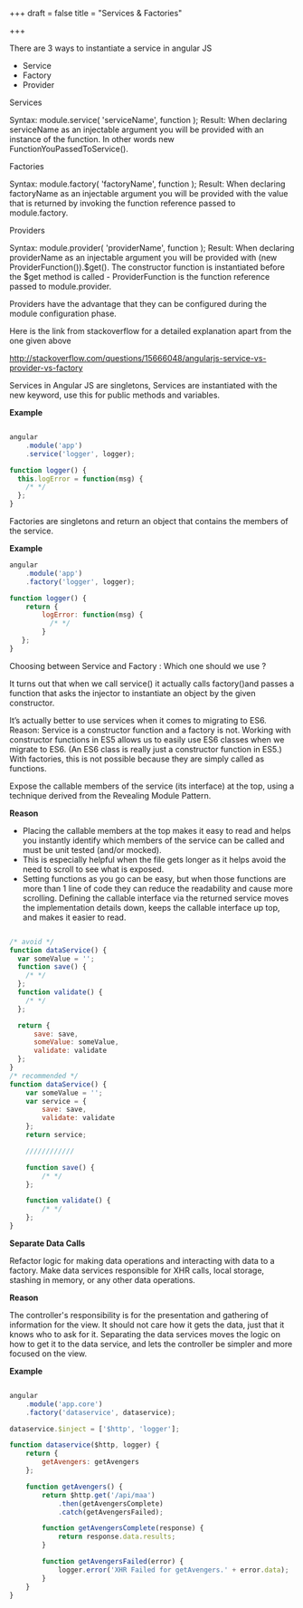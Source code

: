 +++
draft = false
title = "Services & Factories"

+++

There are 3 ways to instantiate a service in angular JS

   * Service
   * Factory
   * Provider

Services

Syntax: module.service( 'serviceName', function ); 
Result: When declaring serviceName as an injectable argument you will be provided with an instance of the function. In other words new FunctionYouPassedToService().

Factories

Syntax: module.factory( 'factoryName', function ); 
Result: When declaring factoryName as an injectable argument you will be provided with the value that is returned by invoking the function reference passed to module.factory.

Providers

Syntax: module.provider( 'providerName', function ); 
Result: When declaring providerName as an injectable argument you will be provided with (new ProviderFunction()).$get(). The constructor function is instantiated before the $get method is called - ProviderFunction is the function reference passed to module.provider.

Providers have the advantage that they can be configured during the module configuration phase.

Here is the link from stackoverflow for a detailed explanation apart from the one given above

http://stackoverflow.com/questions/15666048/angularjs-service-vs-provider-vs-factory

Services in Angular JS are singletons, Services are instantiated with the new keyword, use this for public methods and variables.

<b>Example</b>

```javascript

angular
    .module('app')
    .service('logger', logger);

function logger() {
  this.logError = function(msg) {
    /* */
  };
}


```

Factories are singletons and return an object that contains the members of the service.

<b>Example</b>

```javascript
angular
    .module('app')
    .factory('logger', logger);

function logger() {
    return {
        logError: function(msg) {
          /* */
        }
   };
}
```

Choosing between Service and Factory : Which one should we use ?

It turns out that when we call service() it actually calls factory()and passes a function that asks the injector to instantiate an object by the given constructor.

It’s actually better to use services when it comes to migrating to ES6. 
Reason:  Service is a constructor function and a factory is not. Working with constructor functions in ES5 allows us to easily use ES6 classes when we migrate to ES6. (An ES6 class is really just a constructor function in ES5.)
With factories, this is not possible because they are simply called as functions.

Expose the callable members of the service (its interface) at the top, using a technique derived from the Revealing Module Pattern.

<b>Reason</b>

   * Placing the callable members at the top makes it easy to read and helps you instantly identify which members of the service can be called and must be unit tested (and/or mocked).
   * This is especially helpful when the file gets longer as it helps avoid the need to scroll to see what is exposed.
   * Setting functions as you go can be easy, but when those functions are more than 1 line of code they can reduce the readability and cause more scrolling. Defining the callable interface via the returned service moves the implementation details down, keeps the callable interface up top, and makes it easier to read.

```javascript

/* avoid */
function dataService() {
  var someValue = '';
  function save() {
    /* */
  };
  function validate() {
    /* */
  };

  return {
      save: save,
      someValue: someValue,
      validate: validate
  };
}
/* recommended */
function dataService() {
    var someValue = '';
    var service = {
        save: save,
        validate: validate
    };
    return service;

    ////////////

    function save() {
        /* */
    };

    function validate() {
        /* */
    };
}


```

<b>Separate Data Calls</b>

Refactor logic for making data operations and interacting with data to a factory. Make data services responsible for XHR calls, local storage, stashing in memory, or any other data operations.

<b>Reason</b>

The controller's responsibility is for the presentation and gathering of information for the view. It should not care how it gets the data, just that it knows who to ask for it. Separating the data services moves the logic on how to get it to the data service, and lets the controller be simpler and more focused on the view.

<b>Example</b>

```javascript

angular
    .module('app.core')
    .factory('dataservice', dataservice);

dataservice.$inject = ['$http', 'logger'];

function dataservice($http, logger) {
    return {
        getAvengers: getAvengers
    };

    function getAvengers() {
        return $http.get('/api/maa')
            .then(getAvengersComplete)
            .catch(getAvengersFailed);

        function getAvengersComplete(response) {
            return response.data.results;
        }

        function getAvengersFailed(error) {
            logger.error('XHR Failed for getAvengers.' + error.data);
        }
    }
}


```
